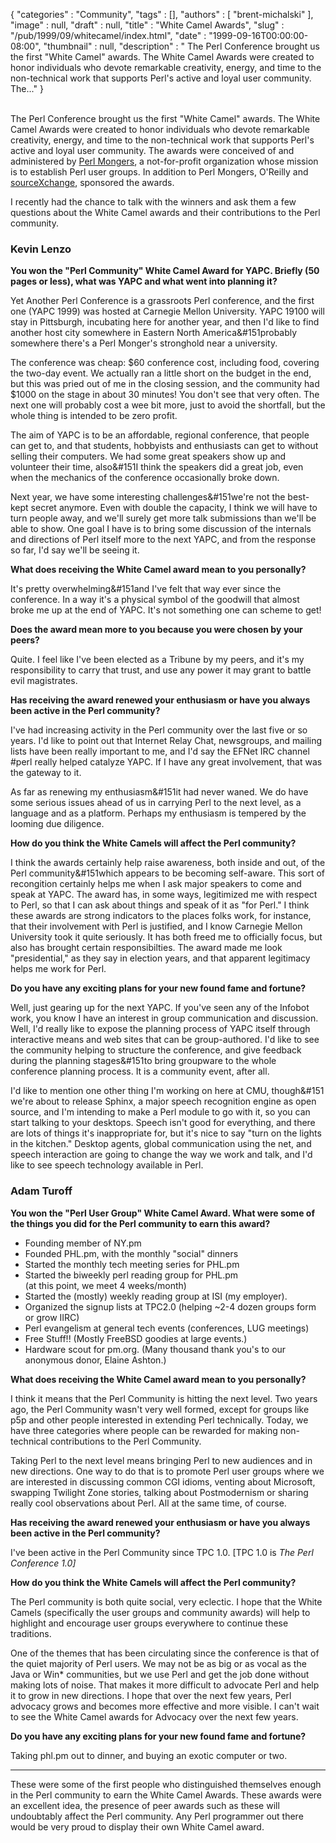 {
   "categories" : "Community",
   "tags" : [],
   "authors" : [
      "brent-michalski"
   ],
   "image" : null,
   "draft" : null,
   "title" : "White Camel Awards",
   "slug" : "/pub/1999/09/whitecamel/index.html",
   "date" : "1999-09-16T00:00:00-08:00",
   "thumbnail" : null,
   "description" : " The Perl Conference brought us the first \"White Camel\" awards. The White Camel Awards were created to honor individuals who devote remarkable creativity, energy, and time to the non-technical work that supports Perl's active and loyal user community. The..."
}





\
The Perl Conference brought us the first "White Camel" awards. The White
Camel Awards were created to honor individuals who devote remarkable
creativity, energy, and time to the non-technical work that supports
Perl's active and loyal user community. The awards were conceived of and
administered by [Perl Mongers](http://www.pm.org), a not-for-profit
organization whose mission is to establish Perl user groups. In addition
to Perl Mongers, O'Reilly and
[sourceXchange](http://www.sourceXchange.com), sponsored the awards.

I recently had the chance to talk with the winners and ask them a few
questions about the White Camel awards and their contributions to the
Perl community.

### Kevin Lenzo

**You won the "Perl Community" White Camel Award for YAPC. Briefly (50
pages or less), what was YAPC and what went into planning it?**

Yet Another Perl Conference is a grassroots Perl conference, and the
first one (YAPC 1999) was hosted at Carnegie Mellon University. YAPC
19100 will stay in Pittsburgh, incubating here for another year, and
then I'd like to find another host city somewhere in Eastern North
America&\#151probably somewhere there's a Perl Monger's stronghold near
a university.

The conference was cheap: \$60 conference cost, including food, covering
the two-day event. We actually ran a little short on the budget in the
end, but this was pried out of me in the closing session, and the
community had \$1000 on the stage in about 30 minutes! You don't see
that very often. The next one will probably cost a wee bit more, just to
avoid the shortfall, but the whole thing is intended to be zero profit.

The aim of YAPC is to be an affordable, regional conference, that people
can get to, and that students, hobbyists and enthusiasts can get to
without selling their computers. We had some great speakers show up and
volunteer their time, also&\#151I think the speakers did a great job,
even when the mechanics of the conference occasionally broke down.

Next year, we have some interesting challenges&\#151we're not the
best-kept secret anymore. Even with double the capacity, I think we will
have to turn people away, and we'll surely get more talk submissions
than we'll be able to show. One goal I have is to bring some discussion
of the internals and directions of Perl itself more to the next YAPC,
and from the response so far, I'd say we'll be seeing it.

**What does receiving the White Camel award mean to you personally?**

It's pretty overwhelming&\#151and I've felt that way ever since the
conference. In a way it's a physical symbol of the goodwill that almost
broke me up at the end of YAPC. It's not something one can scheme to
get!

**Does the award mean more to you because you were chosen by your
peers?**

Quite. I feel like I've been elected as a Tribune by my peers, and it's
my responsibility to carry that trust, and use any power it may grant to
battle evil magistrates.

**Has receiving the award renewed your enthusiasm or have you always
been active in the Perl community?**

I've had increasing activity in the Perl community over the last five or
so years. I'd like to point out that Internet Relay Chat, newsgroups,
and mailing lists have been really important to me, and I'd say the
EFNet IRC channel \#perl really helped catalyze YAPC. If I have any
great involvement, that was the gateway to it.

As far as renewing my enthusiasm&\#151it had never waned. We do have
some serious issues ahead of us in carrying Perl to the next level, as a
language and as a platform. Perhaps my enthusiasm is tempered by the
looming due diligence.

**How do you think the White Camels will affect the Perl community?**

I think the awards certainly help raise awareness, both inside and out,
of the Perl community&\#151which appears to be becoming self-aware. This
sort of recongition certainly helps me when I ask major speakers to come
and speak at YAPC. The award has, in some ways, legitimized me with
respect to Perl, so that I can ask about things and speak of it as "for
Perl." I think these awards are strong indicators to the places folks
work, for instance, that their involvement with Perl is justified, and I
know Carnegie Mellon University took it quite seriously. It has both
freed me to officially focus, but also has brought certain
responsibilties. The award made me look "presidential," as they say in
election years, and that apparent legitimacy helps me work for Perl.

**Do you have any exciting plans for your new found fame and fortune?**

Well, just gearing up for the next YAPC. If you've seen any of the
Infobot work, you know I have an interest in group communication and
discussion. Well, I'd really like to expose the planning process of YAPC
itself through interactive means and web sites that can be
group-authored. I'd like to see the community helping to structure the
conference, and give feedback during the planning stages&\#151to bring
groupware to the whole conference planning process. It is a community
event, after all.

I'd like to mention one other thing I'm working on here at CMU,
though&\#151 we're about to release Sphinx, a major speech recognition
engine as open source, and I'm intending to make a Perl module to go
with it, so you can start talking to your desktops. Speech isn't good
for everything, and there are lots of things it's inappropriate for, but
it's nice to say "turn on the lights in the kitchen." Desktop agents,
global communication using the net, and speech interaction are going to
change the way we work and talk, and I'd like to see speech technology
available in Perl.

### Adam Turoff

**You won the "Perl User Group" White Camel Award. What were some of the
things you did for the Perl community to earn this award?**

-   Founding member of NY.pm
-   Founded PHL.pm, with the monthly "social" dinners
-   Started the monthly tech meeting series for PHL.pm
-   Started the biweekly perl reading group for PHL.pm\
    (at this point, we meet 4 weeks/month)
-   Started the (mostly) weekly reading group at ISI (my employer).
-   Organized the signup lists at TPC2.0 (helping \~2-4 dozen groups
    form or grow IIRC)
-   Perl evangelism at general tech events (conferences, LUG meetings)
-   Free Stuff!! (Mostly FreeBSD goodies at large events.)
-   Hardware scout for pm.org. (Many thousand thank you's to our
    anonymous donor, Elaine Ashton.)

**What does receiving the White Camel award mean to you personally?**

I think it means that the Perl Community is hitting the next level. Two
years ago, the Perl Community wasn't very well formed, except for groups
like p5p and other people interested in extending Perl technically.
Today, we have three categories where people can be rewarded for making
non-technical contributions to the Perl Community.

Taking Perl to the next level means bringing Perl to new audiences and
in new directions. One way to do that is to promote Perl user groups
where we are interested in discussing common CGI idioms, venting about
Microsoft, swapping Twilight Zone stories, talking about Postmodernism
or sharing really cool observations about Perl. All at the same time, of
course.

**Has receiving the award renewed your enthusiasm or have you always
been active in the Perl community?**

I've been active in the Perl Community since TPC 1.0. \[TPC 1.0 is *The
Perl Conference 1.0\]*

**How do you think the White Camels will affect the Perl community?**

The Perl community is both quite social, very eclectic. I hope that the
White Camels (specifically the user groups and community awards) will
help to highlight and encourage user groups everywhere to continue these
traditions.

One of the themes that has been circulating since the conference is that
of the quiet majority of Perl users. We may not be as big or as vocal as
the Java or Win\* communities, but we use Perl and get the job done
without making lots of noise. That makes it more difficult to advocate
Perl and help it to grow in new directions. I hope that over the next
few years, Perl advocacy grows and becomes more effective and more
visible. I can't wait to see the White Camel awards for Advocacy over
the next few years.

**Do you have any exciting plans for your new found fame and fortune?**

Taking phl.pm out to dinner, and buying an exotic computer or two.

------------------------------------------------------------------------

These were some of the first people who distinguished themselves enough
in the Perl community to earn the White Camel Awards. These awards were
an excellent idea, the presence of peer awards such as these will
undoubtably affect the Perl community. Any Perl programmer out there
would be very proud to display their own White Camel award.


